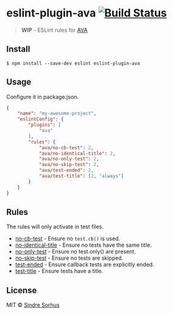 # eslint-plugin-ava [![Build Status](https://travis-ci.org/sindresorhus/eslint-plugin-ava.svg?branch=master)](https://travis-ci.org/sindresorhus/eslint-plugin-ava)

> **WIP** - ESLint rules for [AVA](https://github.com/sindresorhus/ava)


## Install

```
$ npm install --save-dev eslint eslint-plugin-ava
```


## Usage

Configure it in package.json.

```json
{
	"name": "my-awesome-project",
	"eslintConfig": {
		"plugins": [
			"ava"
		],
		"rules": {
			"ava/no-cb-test": 2,
			"ava/no-identical-title": 2,
			"ava/no-only-test": 2,
			"ava/no-skip-test": 2,
			"ava/test-ended": 2,
			"ava/test-title": [2, "always"]
		}
	}
}
```


## Rules

The rules will only activate in test files.

- [no-cb-test](docs/rules/no-cb-test.md) - Ensure no `test.cb()` is used.
- [no-identical-title](docs/rules/no-identical-title.md) - Ensure no tests have the same title.
- [no-only-test](docs/rules/no-only-test.md) - Ensure no test.only() are present.
- [no-skip-test](docs/rules/no-skip-test.md) - Ensure no tests are skipped.
- [test-ended](docs/rules/test-ended.md) - Ensure callback tests are explicitly ended.
- [test-title](docs/rules/test-title.md) - Ensure tests have a title.


## License

MIT © [Sindre Sorhus](http://sindresorhus.com)
